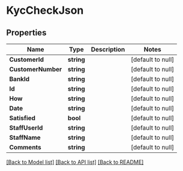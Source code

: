 # KycCheckJson

## Properties
Name | Type | Description | Notes
------------ | ------------- | ------------- | -------------
**CustomerId** | **string** |  | [default to null]
**CustomerNumber** | **string** |  | [default to null]
**BankId** | **string** |  | [default to null]
**Id** | **string** |  | [default to null]
**How** | **string** |  | [default to null]
**Date** | **string** |  | [default to null]
**Satisfied** | **bool** |  | [default to null]
**StaffUserId** | **string** |  | [default to null]
**StaffName** | **string** |  | [default to null]
**Comments** | **string** |  | [default to null]

[[Back to Model list]](../README.md#documentation-for-models) [[Back to API list]](../README.md#documentation-for-api-endpoints) [[Back to README]](../README.md)


